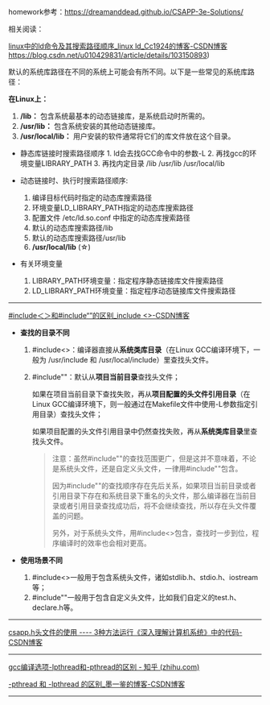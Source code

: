 homework参考：https://dreamanddead.github.io/CSAPP-3e-Solutions/



相关阅读：

[linux中的ld命令及其搜索路径顺序_linux ld_Cc1924的博客-CSDN博客](https://blog.csdn.net/qq_42731705/article/details/123934842)https://blog.csdn.net/u010429831/article/details/103150893)

默认的系统库路径在不同的系统上可能会有所不同。以下是一些常见的系统库路径：

**在Linux上：**

1. **/lib：** 包含系统最基本的动态链接库，是系统启动时所需的。
2. **/usr/lib：** 包含系统安装的其他动态链接库。
3. **/usr/local/lib：** 用户安装的软件通常将它们的库文件放在这个目录。

- 静态库链接时搜索路径顺序
        1. ld会去找GCC命令中的参数-L
        2. 再找gcc的环境变量LIBRARY_PATH
        3. 再找内定目录 /lib /usr/lib /usr/local/lib


- 动态链接时、执行时搜索路径顺序:
  1. 编译目标代码时指定的动态库搜索路径
  2. 环境变量LD_LIBRARY_PATH指定的动态库搜索路径
  3. 配置文件 /etc/ld.so.conf 中指定的动态库搜索路径
  4. 默认的动态库搜索路径/lib 
  5. 默认的动态库搜索路径/usr/lib
  6. **/usr/local/lib**       (☆) 
- 有关环境变量
  1. LIBRARY_PATH环境变量：指定程序静态链接库文件搜索路径
  2. LD_LIBRARY_PATH环境变量：指定程序动态链接库文件搜索路径

------

[#include＜＞和#include“”的区别_include <>-CSDN博客](https://blog.csdn.net/rammuschow/article/details/107947302)

- **查找的目录不同**

  1. #include<>：编译器直接从**系统类库目录**（在Linux GCC编译环境下，一般为 /usr/include 和 /usr/local/include）里查找头文件。

  2. #include""：默认从**项目当前目录**查找头文件；

     如果在项目当前目录下查找失败，再从**项目配置的头文件引用目录**（在Linux GCC编译环境下，则一般通过在Makefile文件中使用-L参数指定引用目录）查找头文件；

     如果项目配置的头文件引用目录中仍然查找失败，再从**系统类库目录**里查找头文件。

     > 注意：虽然#include""的查找范围更广，但是这并不意味着，不论是系统头文件，还是自定义头文件，一律用#include""包含。
     >
     > 因为#include""的查找顺序存在先后关系，如果项目当前目录或者引用目录下存在和系统目录下重名的头文件，那么编译器在当前目录或者引用目录查找成功后，将不会继续查找，所以存在头文件覆盖的问题。
     >
     > 另外，对于系统头文件，用#include<>包含，查找时一步到位，程序编译时的效率也会相对更高。

- **使用场景不同**
  1. #include<>一般用于包含系统头文件，诸如stdlib.h、stdio.h、iostream等；
  2. #include""一般用于包含自定义头文件，比如我们自定义的test.h、declare.h等。

------

[csapp.h头文件的使用 ---- 3种方法运行《深入理解计算机系统》中的代码-CSDN博客](https://blog.csdn.net/ustc_sse_shenzhang/article/details/105744435)

------

[gcc编译选项-lpthread和-pthread的区别 - 知乎 (zhihu.com)](https://zhuanlan.zhihu.com/p/89678862)

[-pthread 和 -lpthread 的区别_墨一鉴的博客-CSDN博客](https://blog.csdn.net/c2682736/article/details/119789156)

------

